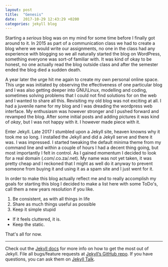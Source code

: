 ```yaml
---
layout: post
title:  "Genesis"
date:   2017-10-29 12:43:29 +0200
categories: jekyll blog
---
```

Starting a _serious_ blog was on my mind for some time before I finally got
around to it. In 2015 as part of a communication class we had to create a
blog where we would write our assignments, no one in the class had any
experience with blogging so we all naturally started the blog on WordPress,
something everyone was sort-of familiar with. It was kind of okay to be
honest, no one actually read the blog outside class and after the semester
ended the blog died a sudden death. 

A year later the urge hit me again to create my own personal online space.
This urge was initiated by observing the effectiveness of one particular
blog and I was also getting deeper into GNU\Linux, modelling and coding,
sometimes solving problems that I could not find solutions for on the web
and I wanted to share all this. Revisiting my old blog was not
exciting at all. I had a juvenile name for my blog and I was dreading
the wordpress web interface. My enthusiasm was however stronger and I
pushed forward and revamped the blog. After some initial posts and adding
pictures it was kind of _okay_, but I was not happy with it. I however made
piece with it.

Enter Jekyll. Late 2017 I stumbled upon a Jekyll site, heaven knowns why it
took me so long. I installed the Jekyll and did a Jekyll serve and there it
was. I was impressed. I started tweaking the default minima theme from my
command line and within a couple of hours I had a decent thing going, but
most importantly I felt in control. As I gained momentum I decided to look
for a real domain (.com/.co.za/.net). My name was not yet taken, it was
pretty cheap and I reckoned that I might as well do it anyway to prevent
someone from buying it and using it as a spam site and I just went for it.  

In order to make this blog actually reflect me and to really accomplish
my goals for starting this blog I decided to make a list here with some
ToDo's, call them a new years resolution if you like.


1. Be consistent, as with all things in life
2. Share as much things useful as possible
3. Keep it simple stupid
+ If it feels cluttered, it is.
+ Keep the static.

That's all for now. 

____

Check out the [Jekyll docs][jekyll-docs] for more info on how to get the most out of Jekyll. File all bugs/feature requests at [Jekyll’s GitHub repo][jekyll-gh]. If you have questions, you can ask them on [Jekyll Talk][jekyll-talk].

[jekyll-docs]: https://jekyllrb.com/docs/home
[jekyll-gh]:   https://github.com/jekyll/jekyll
[jekyll-talk]: https://talk.jekyllrb.com/
